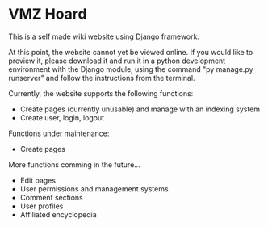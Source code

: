 # VMZ Hoard

This is a self made wiki website using Django framework.

At this point, the website cannot yet be viewed online. If you would like to preview it, please download it and run it in a python development environment with the Django module, using the command "py manage.py runserver" and follow the instructions from the terminal.

Currently, the website supports the following functions:

- Create pages (currently unusable) and manage with an indexing system
- Create user, login, logout

Functions under maintenance:

- Create pages

More functions comming in the future...

- Edit pages
- User permissions and management systems
- Comment sections
- User profiles
- Affiliated encyclopedia
